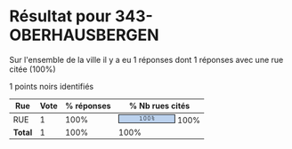 # Résultat pour 343-OBERHAUSBERGEN

Sur l'ensemble de la ville il y a eu 1 réponses dont 1 réponses avec une rue citée (100%)

1 points noirs identifiés

| Rue | Vote | % réponses | % Nb rues cités|
|-----|------|------------|----------------|
| RUE | 1 | 100% | <img src="../../img/bar_100.gif" />&nbsp;100%|
| **Total** | 1 | 100% | 100%|
